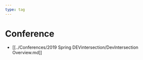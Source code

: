 ```yaml
---
type: tag
---
```

# Conference

- [[../Conferences/2019 Spring DEVintersection/DevIntersection Overview.md]]
